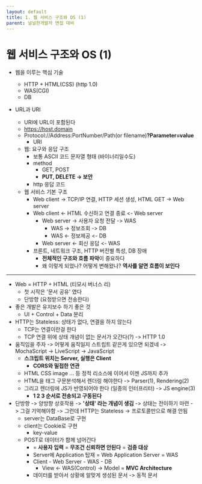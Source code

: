 ```yaml
---
layout: default
title: 1. 웹 서비스 구조와 OS (1)
parent: 널널한개발자 면접 대비
---
```


# 웹 서비스 구조와 OS (1)

- 웹을 이루는 핵심 기술
  - HTTP + HTML(CSS) (http 1.0)
  - WAS(CGI)
  - DB

- URL과 URI
  - URI에 URL이 포함된다
  - https://host.domain
  - Protocol://Address:PortNumber/Path(or filename)**?Parameter=value**
    - URI
  - 웹: 요구와 응답 구조
    - 보통 ASCII 코드 문자열 형태 (바이너리일수도)
    - method
      - GET, POST
      - **PUT, DELETE -> 보안**
    - http 응답 코드
  - 웹 서비스 기본 구조
    - Web client -> TCP/IP 연결, HTTP 세션 생성, HTML GET ->  Web server
    - Web client <- HTML 수신하고 연결 종료 <-  Web server
      - Web server -> 사용자 요청 전달 -> WAS
        - WAS -> 정보조회 -> DB
        - WAS <- 정보제공 <- DB
      - Web server <- 회신 응답 <- WAS
    - 프론트, 네트워크 구조, HTTP 버전별 특성, DB 장애
      - **전체적인 구조와 흐름 파악**이 중요하다
      - 왜 이렇게 되었나? 어떻게 변해왔나? **역사를 알면 흐름이 보인다**

---

- Web = HTTP + HTML (티모시 버너스 리)
  - 첫 시작은 '문서 공유' 였다
  - 단방향 (요청받으면 전송한다)
- 좋은 개발은 유지보수 하기 좋은 것
  - UI + Control + Data 분리
- HTTP는 Stateless: 상태가 없다, 연결을 하지 않는다
  - TCP는 연결이란걸 한다
  - TCP 연결 위에 상태 개념이 없는 문서가 오간다(?) -> HTTP 1.0
- 움직임을 주자 -> 어떻게 움직일지 스트립트 같은게 있으면 되겠네 -> MochaScript -> LiveScript -> JavaScript
  - **스크립트 위치는 Server, 실행은 Client**
    - **CORS와 밀접한 연관**
  - HTML CSS image ... 등 정적 리소스에 이어서 이젠 JS까지 추가
  - HTML을 태그 구문분석해서 렌더링 해야한다 -> Parser(1), Rendering(2)
  - 그리고 렌더링에 JS가 반영되어야 한다 (일종의 인터프리터) -> JS engine(3)
    - **1 2 3 순서로 전송되고 구동된다**
- 단방향 -> 양방향 상호작용 -> **'상태' 라는 개념이 생김** -> 상태는 전이하기 마련 -> 그걸 기억해야함 -> 그런데 HTTP는 Stateless -> 프로토콜만으로 해결 안됨
  - server는 DataBase로 구현
  - client는 Cookie로 구현
    - key-value
  - POST로 데이터가 함께 넘어간다
    - = **사용자 입력** = **무조건 신뢰하면 안된다** = **검증 대상**
    - Server에 Application 탑재 = Web Application Server = WAS
    - Client - Web Server - WAS - DB
      - View <- WAS(Control) -> Model = **MVC Architecture**
    - 데이터를 받아서 상황에 알맞게 생성된 문서 -> 동적 문서